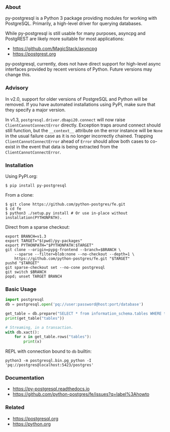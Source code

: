 ### About

py-postgresql is a Python 3 package providing modules for working with PostgreSQL.
Primarily, a high-level driver for querying databases.

While py-postgresql is still usable for many purposes, asyncpg and PostgREST are
likely more suitable for most applications:

- https://github.com/MagicStack/asyncpg
- https://postgrest.org

py-postgresql, currently, does not have direct support for high-level async
interfaces provided by recent versions of Python. Future versions may change this.

### Advisory

In v2.0, support for older versions of PostgreSQL and Python will be removed.
If you have automated installations using PyPI, make sure that they specify a major version.

In v1.3, `postgresql.driver.dbapi20.connect` will now raise `ClientCannotConnectError` directly.
Exception traps around connect should still function, but the `__context__` attribute
on the error instance will be `None` in the usual failure case as it is no longer
incorrectly chained. Trapping `ClientCannotConnectError` ahead of `Error` should
allow both cases to co-exist in the event that data is being extracted from
the `ClientCannotConnectError`.

### Installation

Using PyPI.org:

	$ pip install py-postgresql

From a clone:

	$ git clone https://github.com/python-postgres/fe.git
	$ cd fe
	$ python3 ./setup.py install # Or use in-place without installation(PYTHONPATH).

Direct from a sparse checkout:

	export BRANCH=v1.3
	export TARGET="$(pwd)/py-packages"
	export PYTHONPATH="$PYTHONPATH:$TARGET"
	git clone --origin=pypg-frontend --branch=$BRANCH \
		--sparse --filter=blob:none --no-checkout --depth=1 \
		https://github.com/python-postgres/fe.git "$TARGET"
	pushd "$TARGET"
	git sparse-checkout set --no-cone postgresql
	git switch $BRANCH
	popd; unset TARGET BRANCH

### Basic Usage

```python
import postgresql
db = postgresql.open('pq://user:password@host:port/database')

get_table = db.prepare("SELECT * from information_schema.tables WHERE table_name = $1")
print(get_table("tables"))

# Streaming, in a transaction.
with db.xact():
	for x in get_table.rows("tables"):
		print(x)
```

REPL with connection bound to `db` builtin:

	python3 -m postgresql.bin.pg_python -I 'pq://postgres@localhost:5423/postgres'

### Documentation

- https://py-postgresql.readthedocs.io
- https://github.com/python-postgres/fe/issues?q=label%3Ahowto

### Related

- https://postgresql.org
- https://python.org
